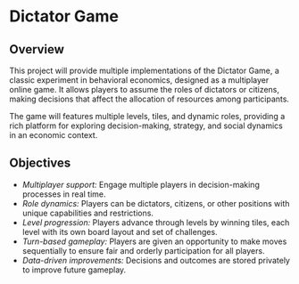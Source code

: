# Dictator Game

## Overview
This project will provide multiple implementations of the Dictator Game, a classic experiment in behavioral economics, designed as a multiplayer online game. It allows players to assume the roles of dictators or citizens, making decisions that affect the allocation of resources among participants. 

The game will features multiple levels, tiles, and dynamic roles, providing a rich platform for exploring decision-making, strategy, and social dynamics in an economic context.

## Objectives
- *Multiplayer support:* Engage multiple players in decision-making processes in real time.
- *Role dynamics:* Players can be dictators, citizens, or other positions with unique capabilities and restrictions.
- *Level progression:* Players advance through levels by winning tiles, each level with its own board layout and set of challenges.
- *Turn-based gameplay:* Players are given an opportunity to make moves sequentially to ensure fair and orderly participation for all players.
- *Data-driven improvements:* Decisions and outcomes are stored privately to improve future gameplay. 
